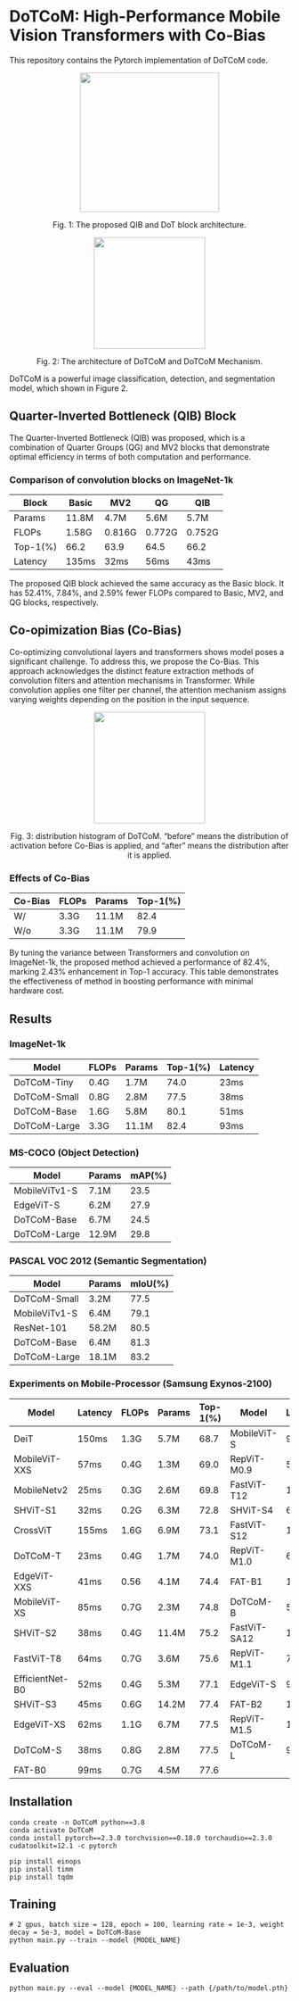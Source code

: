 # DoTCoM: High-Performance Mobile Vision Transformers with Co-Bias

This repository contains the Pytorch implementation of  DoTCoM code.

<div align="center">
  <img src="./docs/DoT_QG_Block.png" height="250">
</div>
<p align="center">
  Fig. 1: The proposed QIB and DoT block architecture.
</p>

<div align="center">
  <img src="./docs/DoTCoM.png" height="200">
</div>
<p align="center">
  Fig. 2: The architecture of DoTCoM and DoTCoM Mechanism.
</p>

DoTCoM is a powerful image classification, detection, and segmentation model, which shown in Figure 2.

## Quarter-Inverted Bottleneck (QIB) Block
The Quarter-Inverted Bottleneck (QIB) was proposed, which is a combination of Quarter Groups (QG) and MV2 blocks that demonstrate optimal efficiency in terms of both computation and performance. 

### Comparison of convolution blocks on ImageNet-1k
| Block    | Basic |   MV2  |   QG   |   QIB  |
|----------|-------|--------|--------|--------|
| Params   | 11.8M |  4.7M  |  5.6M  |  5.7M  |
| FLOPs    | 1.58G | 0.816G | 0.772G | 0.752G |
| Top-1(%) |  66.2 |  63.9  |  64.5  |  66.2  |
| Latency  | 135ms |  32ms  |  56ms  |  43ms  |

The proposed QIB block achieved the same accuracy as the Basic block. It has 52.41%, 7.84%, and 2.59% fewer FLOPs compared to Basic, MV2, and QG blocks, respectively. 

## Co-opimization Bias (Co-Bias)

Co-optimizing convolutional layers and transformers shows model poses a significant challenge. To address this, we propose the Co-Bias. This approach acknowledges the distinct feature extraction methods of convolution filters and attention mechanisms in Transformer. While convolution applies one filter per channel, the attention mechanism assigns varying weights depending on the position in the input sequence.

<div align="center">
  <img src="./docs/Co-Bias.png" height="200">
</div>
<p align="center">
  Fig. 3: distribution histogram of DoTCoM. “before” means the distribution of activation before Co-Bias is applied, and “after” means the distribution after it is applied.
</p>

### Effects of Co-Bias
| Co-Bias | FLOPs | Params      | Top-1(%) |
| ------- | ----- |------------ |--------- |
| W/      | 3.3G  | 11.1M       | 82.4     |
| W/o     | 3.3G  | 11.1M       | 79.9     |

By tuning the variance between Transformers and convolution on ImageNet-1k, the proposed method achieved a performance of 82.4%, marking 2.43% enhancement in Top-1 accuracy. This table demonstrates the effectiveness of method in boosting performance with minimal hardware cost.

## Results

### ImageNet-1k
| Model        | FLOPs    | Params     | Top-1(%) | Latency  |
| ------------ | -------- | ---------- |--------- |--------- |
| DoTCoM-Tiny  | 0.4G     | 1.7M       | 74.0     | 23ms     |
| DoTCoM-Small | 0.8G     | 2.8M       | 77.5     | 38ms     |
| DoTCoM-Base  | 1.6G     | 5.8M       | 80.1     | 51ms     |
| DoTCoM-Large | 3.3G     | 11.1M      | 82.4     | 93ms     |

### MS-COCO (Object Detection)
| Model         | Params     | mAP(%)   |
| ------------- | ---------- |--------- |
| MobileViTv1-S | 7.1M       | 23.5     |
| EdgeViT-S     | 6.2M       | 27.9     |
| DoTCoM-Base   | 6.7M       | 24.5     |
| DoTCoM-Large  | 12.9M      | 29.8     |

### PASCAL VOC 2012 (Semantic Segmentation)
| Model           | Params     | mIoU(%)   |
| --------------- | ---------- |---------- |
| DoTCoM-Small    | 3.2M       | 77.5      |
| MobileViTv1-S   | 6.4M       | 79.1      |
| ResNet-101      | 58.2M      | 80.5      |
| DoTCoM-Base     | 6.4M       | 81.3      |
| DoTCoM-Large    | 18.1M      | 83.2      |

### Experiments on Mobile-Processor (Samsung Exynos-2100)
|      Model      | Latency | FLOPs | Params | Top-1(\%) |     Model    | Latency | FLOPs | Params | Top-1(\%) |
|-----------------|---------|-------|--------|-----------|--------------|---------|-------|--------|-----------|
| DeiT            |  150ms  |  1.3G |  5.7M  |    68.7   | MobileViT-S  |   93ms  |  1.8G |  5.6M  |    78.4   |
| MobileViT-XXS   |   57ms  |  0.4G |  1.3M  |    69.0   | RepViT-M0.9  |   57ms  |  0.8G |  5.1M  |    78.7   |
| MobileNetv2     |   25ms  |  0.3G |  2.6M  |    69.8   | FastViT-T12  |  101ms  |  1.4G |  6.8M  |    79.1   |
| SHViT-S1        |   32ms  |  0.2G |  6.3M  |    72.8   | SHViT-S4     |   65ms  |  1.0G |  16.5M |    79.4   |
| CrossViT        |  155ms  |  1.6G |  6.9M  |    73.1   | FastViT-S12  |  108ms  |  1.8G |  8.8M  |    79.8   |
| DoTCoM-T        |   23ms  |  0.4G |  1.7M  |    74.0   | RepViT-M1.0  |   68ms  |  1.1G |  6.8M  |    80.0   |
| EdgeViT-XXS     |   41ms  |  0.56 |  4.1M  |    74.4   | FAT-B1       |  118ms  |  1.2G |  7.8M  |    80.1   |
| MobileViT-XS    |   85ms  |  0.7G |  2.3M  |    74.8   | DoTCoM-B     |   51ms  |  1.6G |  5.8M  |    80.1   |
| SHViT-S2        |   38ms  |  0.4G |  11.4M |    75.2   | FastViT-SA12 |  117ms  |  1.9G |  10.9M |    80.6   |
| FastViT-T8      |   64ms  |  0.7G |  3.6M  |    75.6   | RepViT-M1.1  |   77ms  |  1.3G |  8.2M  |    80.7   |
| EfficientNet-B0 |   52ms  |  0.4G |  5.3M  |    77.1   | EdgeViT-S    |   95ms  |  1.9G |  11.1M |    81.0   |
| SHViT-S3        |   45ms  |  0.6G |  14.2M |    77.4   | FAT-B2       |  189ms  |  2.0G |  13.5M |    81.9   |
| EdgeViT-XS      |   62ms  |  1.1G |  6.7M  |    77.5   | RepViT-M1.5  |  112ms  |  2.3G |  14.0M |    82.3   |
| DoTCoM-S        |   38ms  |  0.8G |  2.8M  |    77.5   | DoTCoM-L     |   93ms  |  3.3G |  11.1M |    82.4   |
| FAT-B0          |   99ms  |  0.7G |  4.5M  |    77.6   |              |         |       |        |           |

## Installation
```
conda create -n DoTCoM python==3.8
conda activate DoTCoM
conda install pytorch==2.3.0 torchvision==0.18.0 torchaudio==2.3.0 cudatoolkit=12.1 -c pytorch

pip install einops
pip install timm
pip install tqdm
```

## Training

```
# 2 gpus, batch size = 128, epoch = 100, learning rate = 1e-3, weight decay = 5e-3, model = DoTCoM-Base
python main.py --train --model {MODEL_NAME}
```

## Evaluation

```
python main.py --eval --model {MODEL_NAME} --path {/path/to/model.pth}
```




